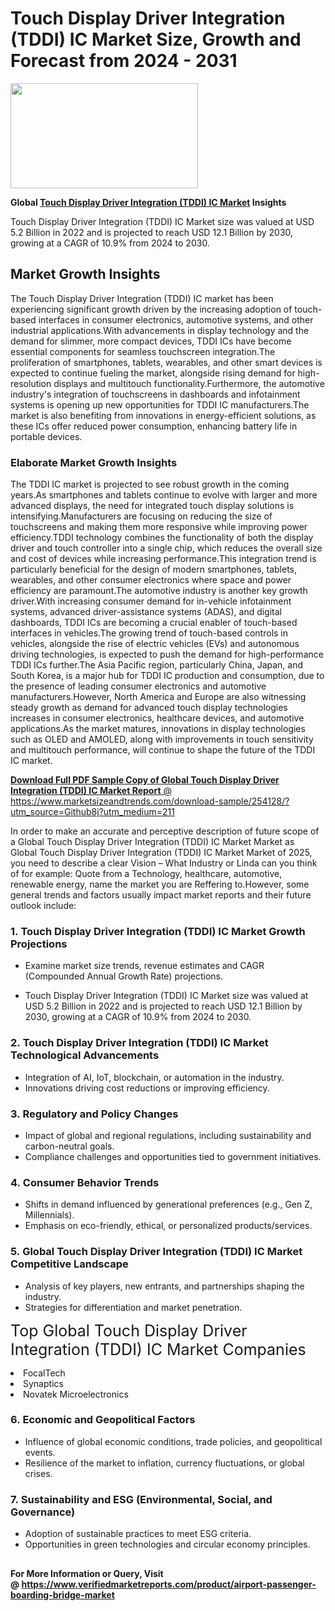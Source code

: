 <H1>Touch Display Driver Integration (TDDI) IC Market Size, Growth and Forecast from 2024 - 2031</H1><img class="aligncenter size-medium wp-image-584254" src="https://thirdeyenews.in/wp-content/uploads/2024/09/Global-Market-Research-300x168.jpeg" alt="" width="300" height="168" /><p><strong>Global&nbsp;<a href="https://www.marketsizeandtrends.com/download-sample/254128/?utm_source=Github8j?utm_medium=211">Touch Display Driver Integration (TDDI) IC Market</a> Insights</strong></p><p>Touch Display Driver Integration (TDDI) IC Market size was valued at USD 5.2 Billion in 2022 and is projected to reach USD 12.1 Billion by 2030, growing at a CAGR of 10.9% from 2024 to 2030.</p><p><h2>Market Growth Insights</h2> The Touch Display Driver Integration (TDDI) IC market has been experiencing significant growth driven by the increasing adoption of touch-based interfaces in consumer electronics, automotive systems, and other industrial applications.With advancements in display technology and the demand for slimmer, more compact devices, TDDI ICs have become essential components for seamless touchscreen integration.The proliferation of smartphones, tablets, wearables, and other smart devices is expected to continue fueling the market, alongside rising demand for high-resolution displays and multitouch functionality.Furthermore, the automotive industry's integration of touchscreens in dashboards and infotainment systems is opening up new opportunities for TDDI IC manufacturers.The market is also benefiting from innovations in energy-efficient solutions, as these ICs offer reduced power consumption, enhancing battery life in portable devices.<a href="#"></a> <h3>Elaborate Market Growth Insights</h3> The TDDI IC market is projected to see robust growth in the coming years.As smartphones and tablets continue to evolve with larger and more advanced displays, the need for integrated touch display solutions is intensifying.Manufacturers are focusing on reducing the size of touchscreens and making them more responsive while improving power efficiency.TDDI technology combines the functionality of both the display driver and touch controller into a single chip, which reduces the overall size and cost of devices while increasing performance.This integration trend is particularly beneficial for the design of modern smartphones, tablets, wearables, and other consumer electronics where space and power efficiency are paramount.The automotive industry is another key growth driver.With increasing consumer demand for in-vehicle infotainment systems, advanced driver-assistance systems (ADAS), and digital dashboards, TDDI ICs are becoming a crucial enabler of touch-based interfaces in vehicles.The growing trend of touch-based controls in vehicles, alongside the rise of electric vehicles (EVs) and autonomous driving technologies, is expected to push the demand for high-performance TDDI ICs further.The Asia Pacific region, particularly China, Japan, and South Korea, is a major hub for TDDI IC production and consumption, due to the presence of leading consumer electronics and automotive manufacturers.However, North America and Europe are also witnessing steady growth as demand for advanced touch display technologies increases in consumer electronics, healthcare devices, and automotive applications.As the market matures, innovations in display technologies such as OLED and AMOLED, along with improvements in touch sensitivity and multitouch performance, will continue to shape the future of the TDDI IC market.<a href="#"></p><p><span class=""><strong>Download Full PDF Sample Copy of Global Touch Display Driver Integration (TDDI) IC Market Report</strong> @ <a href="https://www.marketsizeandtrends.com/download-sample/254128/?utm_source=Github8j?utm_medium=211" target="_blank">https://www.marketsizeandtrends.com/download-sample/254128/?utm_source=Github8j?utm_medium=211</a></span></p><p>In order to make an accurate and perceptive description of future scope of a Global&nbsp;Touch Display Driver Integration (TDDI) IC Market Market as Global&nbsp;Touch Display Driver Integration (TDDI) IC Market Market of 2025, you need to describe a clear Vision &ndash; What Industry or Linda can you think of for example: Quote from a Technology, healthcare, automotive, renewable energy, name the market you are Reffering to.However, some general trends and factors usually impact market reports and their future outlook include:</p><h3>1.&nbsp;<strong>Touch Display Driver Integration (TDDI) IC Market Growth Projections</strong></h3><ul><li>Examine market size trends, revenue estimates and CAGR (Compounded Annual Growth Rate) projections.</li><li><p>Touch Display Driver Integration (TDDI) IC Market size was valued at USD 5.2 Billion in 2022 and is projected to reach USD 12.1 Billion by 2030, growing at a CAGR of 10.9% from 2024 to 2030.</p></li></ul><h3>2.&nbsp;<strong>Touch Display Driver Integration (TDDI) IC Market Technological Advancements</strong></h3><ul><li>Integration of AI, IoT, blockchain, or automation in the industry.</li><li>Innovations driving cost reductions or improving efficiency.</li></ul><h3>3.&nbsp;<strong>Regulatory and Policy Changes</strong></h3><ul><li>Impact of global and regional regulations, including sustainability and carbon-neutral goals.</li><li>Compliance challenges and opportunities tied to government initiatives.</li></ul><h3>4.&nbsp;<strong>Consumer Behavior Trends</strong></h3><ul><li>Shifts in demand influenced by generational preferences (e.g., Gen Z, Millennials).</li><li>Emphasis on eco-friendly, ethical, or personalized products/services.</li></ul><h3>5.&nbsp;<strong>Global Touch Display Driver Integration (TDDI) IC Market Competitive Landscape</strong></h3><ul><li>Analysis of key players, new entrants, and partnerships shaping the industry.</li><li>Strategies for differentiation and market penetration.</li></ul><p data-pm-slice="1 1 []"><span style="color: inherit; font-family: inherit; font-size: 25px;">Top Global Touch Display Driver Integration (TDDI) IC Market Companies</span></p><div class="" data-test-id=""><p><li>FocalTech</li><li> Synaptics</li><li> Novatek Microelectronics</li></p></div><h3>6.&nbsp;<strong>Economic and Geopolitical Factors</strong></h3><ul><li>Influence of global economic conditions, trade policies, and geopolitical events.</li><li>Resilience of the market to inflation, currency fluctuations, or global crises.</li></ul><h3>7.&nbsp;<strong>Sustainability and ESG (Environmental, Social, and Governance)</strong></h3><ul><li>Adoption of sustainable practices to meet ESG criteria.</li><li>Opportunities in green technologies and circular economy principles.</li></ul><h2><strong style="font-size: 14px;">For More Information or Query, Visit @&nbsp;</strong><a style="background-color: #ffffff; font-size: 14px;" href="https://www.marketsizeandtrends.com/report/touch-display-driver-integration-tddi-ic-market/" target="_blank">https://www.verifiedmarketreports.com/product/airport-passenger-boarding-bridge-market</a></h2>